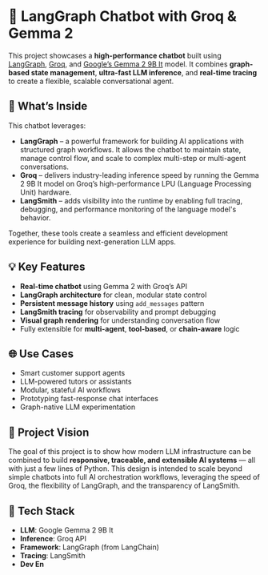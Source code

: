 # 🤖 LangGraph Chatbot with Groq & Gemma 2

This project showcases a **high-performance chatbot** built using [LangGraph](https://docs.langchain.com/langgraph/), [Groq](https://groq.com/), and [Google’s Gemma 2 9B It](https://ai.google.dev/gemma) model. It combines **graph-based state management**, **ultra-fast LLM inference**, and **real-time tracing** to create a flexible, scalable conversational agent.

## 🚀 What’s Inside

This chatbot leverages:

- **LangGraph** – a powerful framework for building AI applications with structured graph workflows. It allows the chatbot to maintain state, manage control flow, and scale to complex multi-step or multi-agent conversations.
- **Groq** – delivers industry-leading inference speed by running the Gemma 2 9B It model on Groq’s high-performance LPU (Language Processing Unit) hardware.
- **LangSmith** – adds visibility into the runtime by enabling full tracing, debugging, and performance monitoring of the language model's behavior.

Together, these tools create a seamless and efficient development experience for building next-generation LLM apps.

## 💡 Key Features

- **Real-time chatbot** using Gemma 2 with Groq’s API  
- **LangGraph architecture** for clean, modular state control  
- **Persistent message history** using `add_messages` pattern  
- **LangSmith tracing** for observability and prompt debugging  
- **Visual graph rendering** for understanding conversation flow  
- Fully extensible for **multi-agent**, **tool-based**, or **chain-aware** logic

## 🌐 Use Cases

- Smart customer support agents  
- LLM-powered tutors or assistants  
- Modular, stateful AI workflows  
- Prototyping fast-response chat interfaces  
- Graph-native LLM experimentation

## 📌 Project Vision

The goal of this project is to show how modern LLM infrastructure can be combined to build **responsive, traceable, and extensible AI systems** — all with just a few lines of Python. This design is intended to scale beyond simple chatbots into full AI orchestration workflows, leveraging the speed of Groq, the flexibility of LangGraph, and the transparency of LangSmith.

## 🧪 Tech Stack

- **LLM**: Google Gemma 2 9B It  
- **Inference**: Groq API  
- **Framework**: LangGraph (from LangChain)  
- **Tracing**: LangSmith  
- **Dev En**

